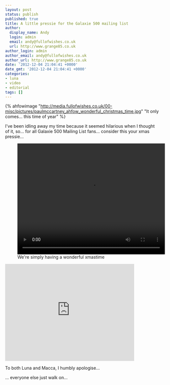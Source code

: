 ```yaml
---
layout: post
status: publish
published: true
title: A little pressie for the Galaxie 500 mailing list
author:
  display_name: Andy
  login: admin
  email: andy@fullofwishes.co.uk
  url: http://www.grange85.co.uk
author_login: admin
author_email: andy@fullofwishes.co.uk
author_url: http://www.grange85.co.uk
date: '2012-12-04 21:04:41 +0000'
date_gmt: '2012-12-04 21:04:41 +0000'
categories:
- luna
- video
- editorial
tags: []
---
```

{% ahfowimage "http://media.fullofwishes.co.uk/00-misc/pictures/paulmccartney_ahfow_wonderful_christmas_time.jpg" "It only comes... this time of year" %}

<p>I've been idling away my time because it seemed hilarious when I thought of it, so... for all Galaxie 500 Mailing List fans... consider this your xmas pressie...</p>


<figure class="caption aligncenter"><video width="480" height="360" controls>
  <source src="http://media.fullofwishes.co.uk/video/lunawc2.mp4" type="video/mp4">
</video>
<figcaption class="caption-text">We're simply having a wonderful xmastime</figcaption></figure>


<iframe width="420" height="315" src="https://www.youtube.com/embed/R1-sXrdQtog" frameborder="0" allowfullscreen></iframe>

<p>To both Luna and Macca, I humbly apologise...</p>
<p>... everyone else just walk on...</p>
